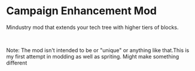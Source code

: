 # Campaign Enhancement Mod
Mindustry mod that extends your tech tree with higher tiers of blocks.















‎

Note: The mod isn't intended to be or "unique" or anything like that.This is my first attempt in modding as well as spriting. Might make something different
